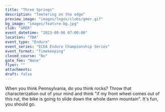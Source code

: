 ```yaml
---
title: "Three Springs"
description: "Teetering on the edge"
preview_image: "images/logos/clubs/gmer.gif"
bg_image: "images/feature-bg.jpg"
club: "GMER"
event_datetime: "2023-08-06 07:00:00"
location: "TBA"
event_type: "Enduro"
event_series: "ECEA Enduro Championship Series"
event_format: "Timekeeping"
closed_course: "No"
gate_fee: "None"
flyer: ""
attachments:
draft: false
---
```


When you think Pennsylvania, do you think rocks? Throw that characterization out of your mind and think "if my front wheel comes out of this rut, the bike is going to slide down the whole damn mountain". It's fun, you should go.